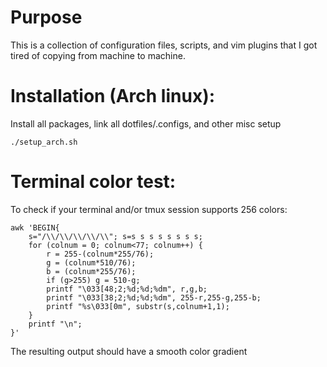 # Purpose
This is a collection of configuration files, scripts, and vim plugins that I got tired of copying from machine to machine.

# Installation (Arch linux):
Install all packages, link all dotfiles/.configs, and other misc setup
```
./setup_arch.sh
```

# Terminal color test:
To check if your terminal and/or tmux session supports 256 colors:
```
awk 'BEGIN{
    s="/\\/\\/\\/\\/\\"; s=s s s s s s s s;
    for (colnum = 0; colnum<77; colnum++) {
        r = 255-(colnum*255/76);
        g = (colnum*510/76);
        b = (colnum*255/76);
        if (g>255) g = 510-g;
        printf "\033[48;2;%d;%d;%dm", r,g,b;
        printf "\033[38;2;%d;%d;%dm", 255-r,255-g,255-b;
        printf "%s\033[0m", substr(s,colnum+1,1);
    }
    printf "\n";
}'
```
The resulting output should have a smooth color gradient
